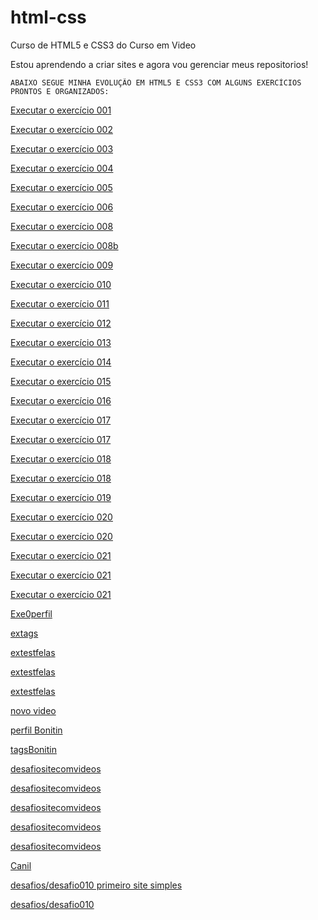 # html-css
 Curso de HTML5 e CSS3 do Curso em Video

 Estou aprendendo a criar sites e agora vou gerenciar meus repositorios!


    ABAIXO SEGUE MINHA EVOLUÇÃO EM HTML5 E CSS3 COM ALGUNS EXERCÍCIOS PRONTOS E ORGANIZADOS:



<a href="https://guijo3.github.io/html-css/exercicios/ex001/index.html">Executar o exercício 001</a>

<a href="https://guijo3.github.io/html-css/exercicios/ex002/index.html">Executar o exercício 002</a>

<a href="https://guijo3.github.io/html-css/exercicios/ex003/index.html">Executar o exercício 003</a>

<a href="https://guijo3.github.io/html-css/exercicios/ex004/index.html">Executar o exercício 004</a>

<a href="https://guijo3.github.io/html-css/exercicios/ex005/index.html">Executar o exercício 005</a>

<a href="https://guijo3.github.io/html-css/exercicios/ex006/index.html">Executar o exercício 006</a>

<a href="https://guijo3.github.io/html-css/exercicios/ex008/index.html">Executar o exercício 008</a>

<a href="https://guijo3.github.io/html-css/exercicios/ex008b/index.html">Executar o exercício 008b</a>

<a href="https://guijo3.github.io/html-css/exercicios/ex009/index.html">Executar o exercício 009</a>

<a href="https://guijo3.github.io/html-css/exercicios/ex010/index.html">Executar o exercício 010</a>

<a href="https://guijo3.github.io/html-css/exercicios/ex011/index.html">Executar o exercício 011</a>

<a href="https://guijo3.github.io/html-css/exercicios/ex012/index.html">Executar o exercício 012</a>

<a href="https://guijo3.github.io/html-css/exercicios/ex013/index.html">Executar o exercício 013</a>

<a href="https://guijo3.github.io/html-css/exercicios/ex014/index.html">Executar o exercício 014</a>

<a href="https://guijo3.github.io/html-css/exercicios/ex015/index.html">Executar o exercício 015</a>

<a href="https://guijo3.github.io/html-css/exercicios/ex016/index.html">Executar o exercício 016</a>

<a href="https://guijo3.github.io/html-css/exercicios/ex017/fonte01.html">Executar o exercício 017</a>

<a href="https://guijo3.github.io/html-css/exercicios/ex017/font02.html">Executar o exercício 017</a>

<a href="https://guijo3.github.io/html-css/exercicios/ex018/font01.html">Executar o exercício 018</a>

<a href="https://guijo3.github.io/html-css/exercicios/ex018/font02.html">Executar o exercício 018</a>

<a href="https://guijo3.github.io/html-css/exercicios/ex019/seletor01.html">Executar o exercício 019</a>

<a href="https://guijo3.github.io/html-css/exercicios/ex020/houver.html">Executar o exercício 020</a>

<a href="https://guijo3.github.io/html-css/exercicios/ex020/pseudoclasse.html">Executar o exercício 020</a>

<a href="https://guijo3.github.io/html-css/exercicios/ex021/caixa01.html">Executar o exercício 021</a>

<a href="https://guijo3.github.io/html-css/exercicios/ex021/caixa02.html">Executar o exercício 021</a>

<a href="https://guijo3.github.io/html-css/exercicios/ex021/caixa03.html">Executar o exercício 021</a>

<a href="https://guijo3.github.io/html-css/exercicios/exe0perfil/index.html">Exe0perfil</a>

<a href="https://guijo3.github.io/html-css/exercicios/extags/index.html">extags</a>

<a href="https://guijo3.github.io/html-css/exercicios/extestfelas/index.html">extestfelas</a>

<a href="https://guijo3.github.io/html-css/exercicios/extestfelas/pag002.html">extestfelas</a>

<a href="https://guijo3.github.io/html-css/exercicios/extestfelas/trux/pag003.html">extestfelas</a>

<a href="https://guijo3.github.io/html-css/exercicios/novo%20video/index.html">novo video</a>

<a href="https://guijo3.github.io/html-css/exercicios/perfilBonitin/index.html">perfil Bonitin</a>

<a href="https://guijo3.github.io/html-css/exercicios/tagsBonitin/index.html">tagsBonitin</a>

<a href="https://guijo3.github.io/html-css/exercicios/desafiositecomvideos/index.html">desafiositecomvideos</a>

<a href="https://guijo3.github.io/html-css/exercicios/desafiositecomvideos/pag002.html">desafiositecomvideos</a>

<a href="https://guijo3.github.io/html-css/exercicios/desafiositecomvideos/pag003.html">desafiositecomvideos</a>

<a href="https://guijo3.github.io/html-css/exercicios/desafiositecomvideos/pag004.html">desafiositecomvideos</a>

<a href="https://guijo3.github.io/html-css/exercicios/desafiositecomvideos/pag005.html">desafiositecomvideos</a>

<a href="https://guijo3.github.io/html-css/exercicios/Canil/index.html">Canil</a>

<a href="https://guijo3.github.io/html-css/exercicios/desafios/desafio010/android.html">desafios/desafio010 primeiro site simples</a>

<a href="https://guijo3.github.io/html-css/exercicios/desafios/desafio010/testresponsividade.html">desafios/desafio010</a>

